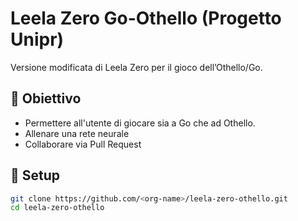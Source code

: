 # Leela Zero Go-Othello (Progetto Unipr)

Versione modificata di Leela Zero per il gioco dell’Othello/Go.

## 📌 Obiettivo

- Permettere all'utente di giocare sia a Go che ad Othello.
- Allenare una rete neurale
- Collaborare via Pull Request

## 🚀 Setup

```bash
git clone https://github.com/<org-name>/leela-zero-othello.git
cd leela-zero-othello
